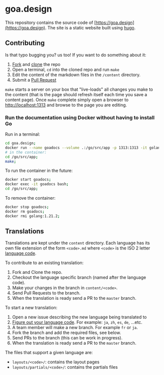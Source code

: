 # goa.design

This repository contains the source code of [https://goa.design](https://goa.design). The site is
a static website built using [hugo](http://gohugo.io).

## Contributing

Is that typo bugging you? us too! If you want to do something about it:

1. [Fork](https://help.github.com/articles/fork-a-repo/) and [clone](https://help.github.com/articles/cloning-a-repository/) the repo
2. Open a terminal, `cd` into the cloned repo and run `make`
3. Edit the content of the markdown files in the `/content` directory.
4. Submit a [Pull Request](https://help.github.com/articles/using-pull-requests/)

`make` starts a server on your box that "live-loads" all changes you make to the content (that is
the page should refresh itself each time you save a content page). Once `make` complete simply open
a browser to [http://localhost:1313](http://localhost:1313) and browse to the page you are editing.

### Run the documentation using Docker without having to install Go

Run in a terminal:

```bash
cd goa.design;
docker run --name goadocs --volume .:/go/src/app -p 1313:1313 -it golang:1.21.2 bash;
# in the container:
cd /go/src/app;
make;
```

To run the container in the future:

```bash
docker start goadocs;
docker exec -it goadocs bash;
cd /go/src/app;
```

To remove the container:

```bash
docker stop goadocs;
docker rm goadocs;
docker rmi golang:1.21.2;
```

## Translations

Translations are kept under the `content` directory. Each language has its own file extension of
the form `<code>.md` where `<code>` is the ISO 2 letter
[language code](http://www.sitepoint.com/web-foundations/iso-2-letter-language-codes/).

To contribute to an existing translation:

1. Fork and Clone the repo.
2. Checkout the language specific branch (named after the language code).
3. Make your changes in the branch in `content/<code>`.
4. Send Pull Requests to the branch.
5. When the translation is ready send a PR to the `master` branch.

To start a new translation:

1. Open a new issue describing the new language being translated to
2. [Figure out your language code](http://www.sitepoint.com/web-foundations/iso-2-letter-language-codes/).
   For example: `ja`, `zh`, `es`, `de`, ...etc.
3. A team member will make a new branch. For example `fr` or `ja`.
4. Fork the branch and add the required files, see below.
5. Send PRs to the branch (this can be work in progress).
6. When the translation is ready send a PR to the `master` branch.

The files that support a given language are:

* `layouts/<code>/`: contains the layout pages
* `layouts/partials/<code>/`: contains the partials files

